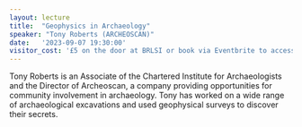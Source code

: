 ```yaml
---
layout: lecture
title:  "Geophysics in Archaeology"
speaker: "Tony Roberts (ARCHEOSCAN)"
date:   '2023-09-07 19:30:00'
visitor_cost: '£5 on the door at BRLSI or book via Eventbrite to access on Zoom'
---
```

Tony Roberts is an Associate of the Chartered Institute for Archaeologists and the Director of Archeoscan, a company providing opportunities for community involvement in archaeology. Tony has worked on a wide range of archaeological excavations and used geophysical surveys to discover their secrets. 
